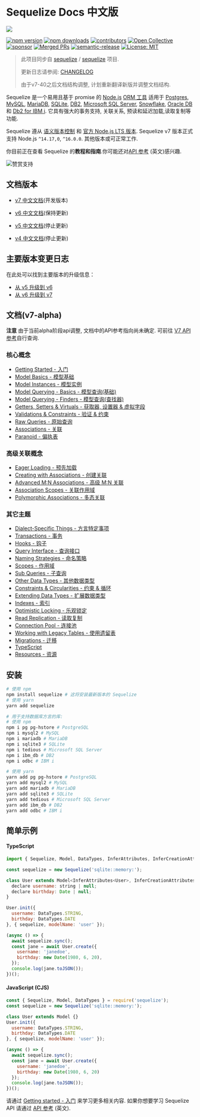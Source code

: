 # Sequelize Docs 中文版

![](http://docs.sequelizejs.com/manual/asset/logo-small.png)

[![npm version](https://badgen.net/npm/v/@sequelize/core)](https://www.npmjs.com/package/@sequelize/core)
[![npm downloads](https://badgen.net/npm/dm/@sequelize/core)](https://www.npmjs.com/package/@sequelize/core)
[![contributors](https://img.shields.io/github/contributors/sequelize/sequelize)](https://github.com/sequelize/sequelize/graphs/contributors)
[![Open Collective](https://img.shields.io/opencollective/backers/sequelize)](https://opencollective.com/sequelize#section-contributors)
[![sponsor](https://img.shields.io/opencollective/all/sequelize?label=sponsors)](https://opencollective.com/sequelize)
[![Merged PRs](https://badgen.net/github/merged-prs/sequelize/sequelize)](https://github.com/sequelize/sequelize)
[![semantic-release](https://img.shields.io/badge/%20%20%F0%9F%93%A6%F0%9F%9A%80-semantic--release-e10079.svg)](https://github.com/semantic-release/semantic-release)
[![License: MIT](https://img.shields.io/badge/License-MIT-yellow.svg)](https://opensource.org/licenses/MIT)

> 此项目同步自 [sequelize](https://github.com/sequelize) / [sequelize](https://github.com/sequelize/sequelize) 项目.
> 
> 更新日志请参阅: [CHANGELOG](CHANGELOG.md)
> 
> 由于v7-40之后文档结构调整, 计划重新翻译新版并调整文档结构.

Sequelize 是一个易用且基于 promise 的 [Node.js](https://nodejs.org/en/about/) [ORM 工具](https://en.wikipedia.org/wiki/Object-relational_mapping) 适用于 [Postgres](https://en.wikipedia.org/wiki/PostgreSQL), [MySQL](https://en.wikipedia.org/wiki/MySQL), [MariaDB](https://en.wikipedia.org/wiki/MariaDB), [SQLite](https://en.wikipedia.org/wiki/SQLite), [DB2](https://en.wikipedia.org/wiki/IBM_Db2_Family), [Microsoft SQL Server](https://en.wikipedia.org/wiki/Microsoft_SQL_Server), [Snowflake](https://www.snowflake.com/), [Oracle DB](https://www.oracle.com/database/) 和 [Db2 for IBM i](https://www.ibm.com/support/pages/db2-ibm-i). 它具有强大的事务支持, 关联关系, 预读和延迟加载,读取复制等功能.

Sequelize 遵从 [语义版本控制](http://semver.org) 和 [官方 Node.js LTS 版本](https://nodejs.org/en/about/releases/). Sequelize v7 版本正式支持 Node.js `^14.17,0`, `^16.0.0`. 其他版本或可正常工作.

你目前正在查看 Sequelize 的**教程和指南**.你可能还对[API 参考](https://sequelize.org/api/v7/) (英文)感兴趣.


![赞赏支持](https://raw.githubusercontent.com/demopark/electron-api-demos-Zh_CN/master/assets/img/td.png)


## 文档版本

- [v7 中文文档](https://github.com/demopark/sequelize-docs-Zh-CN/tree/master)(开发版本)

- [v6 中文文档](https://github.com/demopark/sequelize-docs-Zh-CN/tree/v6)(保持更新)

- [v5 中文文档](https://github.com/demopark/sequelize-docs-Zh-CN/tree/v5)(停止更新)

- [v4 中文文档](https://github.com/demopark/sequelize-docs-Zh-CN/tree/v4)(停止更新)

## 主要版本变更日志

在此处可以找到主要版本的升级信息：

- [从 v5 升级到 v6](other-topics/upgrade-to-v6.md)
- [从 v6 升级到 v7](other-topics/upgrade-to-v7.md)

## 文档(v7-alpha)

**注意** 由于当前alpha阶段api调整, 文档中的API参考指向尚未确定. 可前往 [V7 API 参考](https://sequelize.org/api/v7/)自行查询.

### 核心概念

- [Getting Started - 入门](core-concepts/getting-started.md)
- [Model Basics - 模型基础](core-concepts/model-basics.md)
- [Model Instances - 模型实例](core-concepts/model-instances.md)
- [Model Querying - Basics - 模型查询(基础)](core-concepts/model-querying-basics.md)
- [Model Querying - Finders - 模型查询(查找器)](core-concepts/model-querying-finders.md)
- [Getters, Setters & Virtuals - 获取器, 设置器 & 虚拟字段](core-concepts/getters-setters-virtuals.md)
- [Validations & Constraints - 验证 & 约束](core-concepts/validations-and-constraints.md)
- [Raw Queries - 原始查询](core-concepts/raw-queries.md)
- [Associations - 关联](core-concepts/assocs.md)
- [Paranoid - 偏执表](core-concepts/paranoid.md)

### 高级关联概念

- [Eager Loading - 预先加载](advanced-association-concepts/eager-loading.md)
- [Creating with Associations - 创建关联](advanced-association-concepts/creating-with-associations.md)
- [Advanced M:N Associations - 高级 M:N 关联](advanced-association-concepts/advanced-many-to-many.md)
- [Association Scopes - 关联作用域](advanced-association-concepts/association-scopes.md)
- [Polymorphic Associations - 多态关联](advanced-association-concepts/polymorphic-associations.md)

### 其它主题

- [Dialect-Specific Things - 方言特定事项](other-topics/dialect-specific-things.md)
- [Transactions - 事务](other-topics/transactions.md)
- [Hooks - 钩子](other-topics/hooks.md)
- [Query Interface - 查询接口](other-topics/query-interface.md)
- [Naming Strategies - 命名策略](other-topics/naming-strategies.md)
- [Scopes - 作用域](other-topics/scopes.md)
- [Sub Queries - 子查询](other-topics/sub-queries.md)
- [Other Data Types - 其他数据类型](other-topics/other-data-types.md)
- [Constraints & Circularities - 约束 & 循环](other-topics/constraints-and-circularities.md)
- [Extending Data Types - 扩展数据类型](other-topics/extending-data-types.md)
- [Indexes - 索引](other-topics/indexes.md)
- [Optimistic Locking - 乐观锁定](other-topics/optimistic-locking.md)
- [Read Replication - 读取复制](other-topics/read-replication.md)
- [Connection Pool - 连接池](other-topics/connection-pool.md)
- [Working with Legacy Tables - 使用遗留表](other-topics/legacy.md)
- [Migrations - 迁移](other-topics/migrations.md)
- [TypeScript](other-topics/typescript.md)
- [Resources - 资源](other-topics/resources.md)

## 安装

```sh
# 使用 npm
npm install sequelize # 这将安装最新版本的 Sequelize
# 使用 yarn
yarn add sequelize
```

```sh
# 用于支持数据库方言的库:
# 使用 npm
npm i pg pg-hstore # PostgreSQL
npm i mysql2 # MySQL
npm i mariadb # MariaDB
npm i sqlite3 # SQLite
npm i tedious # Microsoft SQL Server
npm i ibm_db # DB2
npm i odbc # IBM i

# 使用 yarn
yarn add pg pg-hstore # PostgreSQL
yarn add mysql2 # MySQL
yarn add mariadb # MariaDB
yarn add sqlite3 # SQLite
yarn add tedious # Microsoft SQL Server
yarn add ibm_db # DB2
yarn add odbc # IBM i
```

## 简单示例

#### TypeScript

```javascript
import { Sequelize, Model, DataTypes, InferAttributes, InferCreationAttributes } from 'sequelize';

const sequelize = new Sequelize('sqlite::memory:');

class User extends Model<InferAttributes<User>, InferCreationAttributes<User>> {
  declare username: string | null;
  declare birthday: Date | null;
}

User.init({
  username: DataTypes.STRING,
  birthday: DataTypes.DATE
}, { sequelize, modelName: 'user' });

(async () => {
  await sequelize.sync();
  const jane = await User.create({
    username: 'janedoe',
    birthday: new Date(1980, 6, 20),
  });
  console.log(jane.toJSON());
})();
```

#### JavaScript (CJS)

```javascript
const { Sequelize, Model, DataTypes } = require('sequelize');
const sequelize = new Sequelize('sqlite::memory:');

class User extends Model {}
User.init({
  username: DataTypes.STRING,
  birthday: DataTypes.DATE
}, { sequelize, modelName: 'user' });

(async () => {
  await sequelize.sync();
  const jane = await User.create({
    username: 'janedoe',
    birthday: new Date(1980, 6, 20)
  });
  console.log(jane.toJSON());
})();
```

请通过 [Getting started - 入门](core-concepts/getting-started.md) 来学习更多相关内容. 如果你想要学习 Sequelize API 请通过 [API 参考](https://sequelize.org/api/v7/) (英文).

